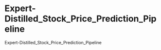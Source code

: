 # Expert-Distilled_Stock_Price_Prediction_Pipeline
Expert-Distilled_Stock_Price_Prediction_Pipeline
